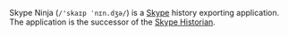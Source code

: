 Skype Ninja (`/'skaɪp ˈnɪn.dʒə/`) is a [Skype](http://www.skype.com) history exporting application. The application is the successor of the [Skype Historian](http://eigenein.info/skype-historian).
